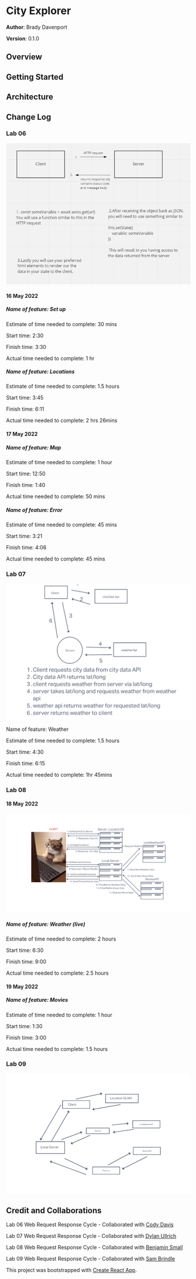 # City Explorer

**Author**: Brady Davenport

**Version**: 0.1.0

## Overview
<!-- Provide a high level overview of what this application is and why you are building it, beyond the fact that it's an assignment for this class. (i.e. What's your problem domain?) -->

## Getting Started
<!-- What are the steps that a user must take in order to build this app on their own machine and get it running? -->

## Architecture
<!-- Provide a detailed description of the application design. What technologies (languages, libraries, etc) you're using, and any other relevant design information. -->

## Change Log
<!-- Use this area to document the iterative changes made to your application as each feature is successfully implemented. Use time stamps. Here's an example:

01-01-2001 4:59pm - Application now has a fully-functional express server, with a GET route for the location resource. -->

### Lab 06

![lab06-wrrc](src/img/lab06-wrrc.png)

#### 16 May 2022

##### Name of feature: Set up

Estimate of time needed to complete: 30 mins

Start time: 2:30

Finish time: 3:30

Actual time needed to complete: 1 hr

##### Name of feature: Locations

Estimate of time needed to complete: 1.5 hours

Start time: 3:45

Finish time: 6:11

Actual time needed to complete: 2 hrs 26mins

#### 17 May 2022

##### Name of feature: Map

Estimate of time needed to complete: 1 hour

Start time: 12:50

Finish time: 1:40

Actual time needed to complete: 50 mins

##### Name of feature: Error

Estimate of time needed to complete: 45 mins

Start time: 3:21

Finish time: 4:06

Actual time needed to complete: 45 mins

### Lab 07

![lab07wrrc](src/img/lab07-wrrc.png)

Name of feature: Weather

Estimate of time needed to complete: 1.5 hours

Start time: 4:30

Finish time: 6:15

Actual time needed to complete: 1hr 45mins

### Lab 08

#### 18 May 2022

![lab08-wrrc](src/img/lab08-wrrc.png)

##### Name of feature: Weather (live)

Estimate of time needed to complete: 2 hours

Start time: 6:30

Finish time: 9:00

Actual time needed to complete: 2.5 hours

#### 19 May 2022

##### Name of feature: Movies

Estimate of time needed to complete: 1 hour

Start time: 1:30

Finish time: 3:00

Actual time needed to complete: 1.5 hours

### Lab 09

![lab09-wrrc](/src/img/lab09-wrrc.png)

<!-- ### Lab 10

##### Name of feature:

Estimate of time needed to complete:

Start time:

Finish time:

Actual time needed to complete: -->

## Credit and Collaborations

Lab 06 Web Request Response Cycle - Collaborated with [Cody Davis](https://github.com/Cozhee/)

Lab 07 Web Request Response Cycle - Collaborated with [Dylan Ullrich](https://github.com/GetUllrichorDieTrying)

Lab 08 Web Request Response Cycle - Collaborated with [Benjamin Small](https://github.com/BenjaminSmall94)

Lab 09 Web Request Response Cycle - Collaborated with [Sam Brindle](https://github.com/samBrindle)

This project was bootstrapped with [Create React App](https://github.com/facebook/create-react-app).
